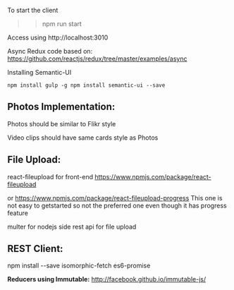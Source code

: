 

To start the client
>> npm run start

Access using http://localhost:3010

Async Redux code based on:
https://github.com/reactjs/redux/tree/master/examples/async

Installing Semantic-UI

`npm install gulp -g
npm install semantic-ui --save`

**Photos Implementation:**
----------------------
Photos should be similar to Flikr style

Video clips should have same cards style as Photos


**File Upload:**
------------


react-fileupload for front-end
https://www.npmjs.com/package/react-fileupload

or
https://www.npmjs.com/package/react-fileupload-progress
This one is not easy to getstarted so not the preferred one even though it has progress feature


multer for nodejs side rest api for file upload

REST Client:
-----------

npm install --save isomorphic-fetch es6-promise

**Reducers using Immutable:**
http://facebook.github.io/immutable-js/
